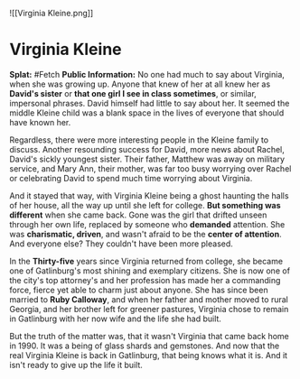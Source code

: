 ![[Virginia Kleine.png]]
# Virginia Kleine
**Splat:** #Fetch 
**Public Information:** No one had much to say about Virginia, when she was growing up. Anyone that knew of her at all knew her as **David's sister** or **that one girl I see in class sometimes**, or similar, impersonal phrases. David himself had little to say about her. It seemed the middle Kleine child was a blank space in the lives of everyone that should have known her. 

Regardless, there were more interesting people in the Kleine family to discuss. Another resounding success for David, more news about Rachel, David's sickly youngest sister. Their father, Matthew was away on military service, and Mary Ann, their mother, was far too busy worrying over Rachel or celebrating David to spend much time worrying about Virginia. 

And it stayed that way, with Virginia Kleine being a ghost haunting the halls of her house, all the way up until she left for college. **But something was different** when she came back. Gone was the girl that drifted unseen through her own life, replaced by someone who **demanded** attention. She was **charismatic, driven**, and wasn't afraid to be the **center of attention**. And everyone else? They couldn't have been more pleased.

In the **Thirty-five** years since Virginia returned from college, she became one of Gatlinburg's most shining and exemplary citizens. She is now one of the city's top attorney's and her profession has made her a commanding force, fierce yet able to charm just about anyone. She has since been married to **Ruby Calloway**, and when her father and mother moved to rural Georgia, and her brother left for greener pastures, Virginia chose to remain in Gatlinburg with her now wife and the life she had built. 

But the truth of the matter was, that it wasn't Virginia that came back home in 1990. It was a being of glass shards and gemstones. And now that the real Virginia Kleine is back in Gatlinburg, that being knows what it is. And it isn't ready to give up the life it built.